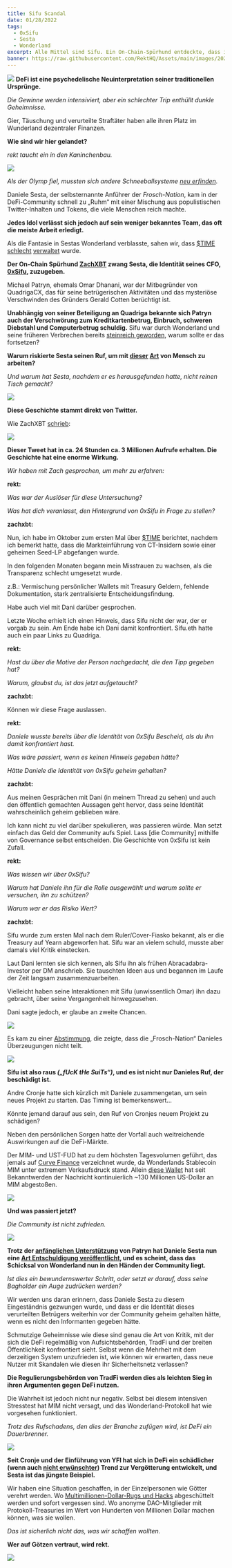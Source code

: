 ```yaml
---
title: Sifu Scandal
date: 01/28/2022
tags:
  - 0xSifu
  - Sesta
  - Wonderland
excerpt: Alle Mittel sind Sifu. Ein On-Chain-Spürhund entdeckte, dass in Sestas Wunderland nicht alles in Ordnung war, und die Auswirkungen der Quadriga sind noch lange nicht vergessen.
banner: https://raw.githubusercontent.com/RektHQ/Assets/main/images/2022/01/sifu-header.png
---
```

![](https://raw.githubusercontent.com/RektHQ/Assets/main/images/2022/01/sifu-header.png)
**DeFi ist eine psychedelische Neuinterpretation seiner traditionellen Ursprünge.**

_Die Gewinne werden intensiviert, aber ein schlechter Trip enthüllt dunkle Geheimnisse._

Gier, Täuschung und verurteilte Straftäter haben alle ihren Platz im Wunderland dezentraler Finanzen.

**Wie sind wir hier gelandet?**

_rekt taucht ein in den Kaninchenbau._

![](https://raw.githubusercontent.com/RektHQ/Assets/main/images/2021/03/rekt-linebreak.png)

_Als der Olymp fiel, mussten sich andere Schneeballsysteme [neu erfinden](https://twitter.com/danielesesta/status/1483182059002957824)._

Daniele Sesta, der selbsternannte Anführer der _Frosch-Nation_, kam in der DeFi-Community schnell zu „Ruhm“ mit einer Mischung aus populistischen Twitter-Inhalten und Tokens, die viele Menschen reich machte.

**Jedes Idol verlässt sich jedoch auf sein weniger bekanntes Team, das oft die meiste Arbeit erledigt.**

Als die Fantasie in Sestas Wonderland verblasste, sahen wir, dass [$TIME](https://www.coingecko.com/en/coins/wonderland) [schlecht](https://twitter.com/adamscochran/status/1486713137860464658?s=21) [verwaltet](https://twitter.com/thedefiedge/status/1483910379436662791) wurde.

**Der On-Chain Spürhund [ZachXBT](https://twitter.com/zachxbt/status/1486591682728673282?s=20&t=cBEml84fJqyrRYosUNv7Cw) zwang Sesta, die Identität seines CFO, [0xSifu](https://twitter.com/0xSifu), zuzugeben.**

Michael Patryn, ehemals Omar Dhanani, war der Mitbegründer von QuadrigaCX, das für seine betrügerischen Aktivitäten und das mysteriöse Verschwinden des Gründers Gerald Cotten berüchtigt ist.

**Unabhängig von seiner Beteiligung an Quadriga bekannte sich Patryn auch der Verschwörung zum Kreditkartenbetrug, Einbruch, schweren Diebstahl und Computerbetrug schuldig.**
Sifu war durch Wonderland und seine früheren Verbrechen bereits [steinreich geworden](https://twitter.com/Zappyb0i/status/1486599000014966784?s=20&t=IRZfyaiGDiqvABg22VjUEw), warum sollte er das fortsetzen?

**Warum riskierte Sesta seinen Ruf, um mit [dieser](https://twitter.com/MidasTheFool/status/1486649232744353795) [Art](https://twitter.com/tayvano_/status/1486605587064385539) von Mensch zu arbeiten?**

_Und warum hat Sesta, nachdem er es herausgefunden hatte, nicht reinen Tisch gemacht?_

![](https://raw.githubusercontent.com/RektHQ/Assets/main/images/2021/09/rekt-investigates-linebreak.png)

**Diese Geschichte stammt direkt von Twitter.**

Wie ZachXBT [schrieb](https://twitter.com/zachxbt/status/1486591682728673282?s=20&t=cBEml84fJqyrRYosUNv7Cw):

![](https://raw.githubusercontent.com/RektHQ/Assets/main/images/2022/01/sifu-zachtweet.png)

**Dieser Tweet hat in ca. 24 Stunden ca. 3 Millionen Aufrufe erhalten. Die Geschichte hat eine enorme Wirkung.**

_Wir haben mit Zach gesprochen, um mehr zu erfahren:_

**rekt:**

_Was war der Auslöser für diese Untersuchung?_

_Was hat dich veranlasst, den Hintergrund von 0xSifu in Frage zu stellen?_

**zachxbt:**

Nun, ich habe im Oktober zum ersten Mal über [$TIME](https://www.coingecko.com/en/coins/wonderland) berichtet, nachdem ich bemerkt hatte, dass die Markteinführung von CT-Insidern sowie einer geheimen Seed-LP abgefangen wurde.

In den folgenden Monaten begann mein Misstrauen zu wachsen, als die Transparenz schlecht umgesetzt wurde.

z.B.: Vermischung persönlicher Wallets mit Treasury Geldern, fehlende Dokumentation, stark zentralisierte Entscheidungsfindung.

Habe auch viel mit Dani darüber gesprochen.

Letzte Woche erhielt ich einen Hinweis, dass Sifu nicht der war, der er vorgab zu sein. Am Ende habe ich Dani damit konfrontiert. Sifu.eth hatte auch ein paar Links zu Quadriga.

**rekt:**

_Hast du über die Motive der Person nachgedacht, die den Tipp gegeben hat?_

_Warum, glaubst du, ist das jetzt aufgetaucht?_

**zachxbt:**

Können wir diese Frage auslassen.

**rekt:**

_Daniele wusste bereits über die Identität von 0xSifu Bescheid, als du ihn damit konfrontiert hast._

_Was wäre passiert, wenn es keinen Hinweis gegeben hätte?_

_Hätte Daniele die Identität von 0xSifu geheim gehalten?_

**zachxbt:**

Aus meinen Gesprächen mit Dani (in meinem Thread zu sehen) und auch den öffentlich gemachten Aussagen geht hervor, dass seine Identität wahrscheinlich geheim geblieben wäre.

Ich kann nicht zu viel darüber spekulieren, was passieren würde. Man setzt einfach das Geld der Community aufs Spiel. Lass [die Community] mithilfe von Governance selbst entscheiden. Die Geschichte von 0xSifu ist kein Zufall.

**rekt:**

_Was wissen wir über 0xSifu?_

_Warum hat Daniele ihn für die Rolle ausgewählt und warum sollte er versuchen, ihn zu schützen?_

_Warum war er das Risiko Wert?_

**zachxbt:**

Sifu wurde zum ersten Mal nach dem Ruler/Cover-Fiasko bekannt, als er die Treasury auf Yearn abgeworfen hat. Sifu war an vielem schuld, musste aber damals viel Kritik einstecken.

Laut Dani lernten sie sich kennen, als Sifu ihn als frühen Abracadabra-Investor per DM anschrieb. Sie tauschten Ideen aus und begannen im Laufe der Zeit langsam zusammenzuarbeiten.

Vielleicht haben seine Interaktionen mit Sifu (unwissentlich Omar) ihn dazu gebracht, über seine Vergangenheit hinwegzusehen.

Dani sagte jedoch, er glaube an zweite Chancen.

![](https://raw.githubusercontent.com/RektHQ/Assets/main/images/2021/03/rekt-linebreak.png)

Es kam zu einer [Abstimmung](https://snapshot.org/#/bestfork.eth/proposal/0x8f974b76d4f50ea26a1f44843dcda2e0f6a4736883968b29996d272b86b447a9), die zeigte, dass die „Frosch-Nation“ Danieles Überzeugungen nicht teilt.

![](https://raw.githubusercontent.com/RektHQ/Assets/main/images/2022/01/sifu-snapshot.png)

**Sifu ist also raus _(„fUcK tHe SuiTs“)_, und es ist nicht nur Danieles Ruf, der beschädigt ist.**

Andre Cronje hatte sich kürzlich mit Daniele zusammengetan, um sein neues Projekt zu starten. Das Timing ist bemerkenswert...

Könnte jemand darauf aus sein, den Ruf von Cronjes neuem Projekt zu schädigen?

Neben den persönlichen Sorgen hatte der Vorfall auch weitreichende Auswirkungen auf die DeFi-Märkte.

Der MIM- und UST-FUD hat zu dem höchsten Tagesvolumen geführt, das jemals auf [Curve Finance](https://twitter.com/CurveFinance) verzeichnet wurde, da Wonderlands Stablecoin MIM unter extremem Verkaufsdruck stand. Allein [diese Wallet](https://etherscan.io/address/0x087e9c8ef2d97740340a471ff8bb49f5490f6cf6) hat seit Bekanntwerden der Nachricht kontinuierlich ~130 Millionen US-Dollar an MIM abgestoßen.

![](https://raw.githubusercontent.com/RektHQ/Assets/main/images/2022/01/sifu-curve.png)

**Und was passiert jetzt?**

_Die Community ist nicht zufrieden._

![](https://raw.githubusercontent.com/RektHQ/Assets/main/images/2022/01/sifu-emilio.png)

**Trotz der [anfänglichen Unterstützung](https://twitter.com/danielesesta/status/1486591436233404421) von Patryn hat Daniele Sesta nun eine [Art Entschuldigung veröffentlicht](https://mirror.xyz/0x8A7f7C5b556B1298a74c0e89df46Eba117A2F6c1/s7haxQQE9lhDxoBws97vsyGlrOi768xtGB-z9vLLQAw), und es scheint, dass das Schicksal von Wonderland nun in den Händen der Community liegt.**

_Ist dies ein bewundernswerter Schritt, oder setzt er darauf, dass seine Bagholder ein Auge zudrücken werden?_

Wir werden uns daran erinnern, dass Daniele Sesta zu diesem Eingeständnis gezwungen wurde, und dass er die Identität dieses verurteilten Betrügers weiterhin vor der Community geheim gehalten hätte, wenn es nicht den Informanten gegeben hätte.

Schmutzige Geheimnisse wie diese sind genau die Art von Kritik, mit der sich die DeFi regelmäßig von Aufsichtsbehörden, TradFi und der breiten Öffentlichkeit konfrontiert sieht. Selbst wenn die Mehrheit mit dem derzeitigen System unzufrieden ist, wie können wir erwarten, dass neue Nutzer mit Skandalen wie diesen ihr Sicherheitsnetz verlassen?

**Die Regulierungsbehörden von TradFi werden dies als leichten Sieg in ihren Argumenten gegen DeFi nutzen.**

Die Wahrheit ist jedoch nicht nur negativ. Selbst bei diesem intensiven Stresstest hat MIM nicht versagt, und das Wonderland-Protokoll hat wie vorgesehen funktioniert.

_Trotz des Rufschadens, den dies der Branche zufügen wird, ist DeFi ein Dauerbrenner._

![](https://raw.githubusercontent.com/RektHQ/Assets/main/images/2021/03/rekt-linebreak.png)
 
**Seit Cronje und der Einführung von YFI hat sich in DeFi ein schädlicher (wenn auch [nicht erwünschter](https://andrecronje.medium.com/not-so-smart-contracts-8c9ab4368d21)) Trend zur Vergötterung entwickelt, und Sesta ist das jüngste Beispiel.**

Wir haben eine Situation geschaffen, in der Einzelpersonen wie Götter verehrt werden. Wo [Multimillionen-Dollar-Rugs und Hacks](https://rekt.news/leaderboard/) abgeschüttelt werden und sofort vergessen sind. Wo anonyme DAO-Mitglieder mit Protokoll-Treasuries im Wert von Hunderten von Millionen Dollar machen können, was sie wollen.

_Das ist sicherlich nicht das, was wir schaffen wollten._

**Wer auf Götzen vertraut, wird rekt.**

![](https://raw.githubusercontent.com/RektHQ/Assets/main/images/2021/08/rekt-outline-conc.png)
